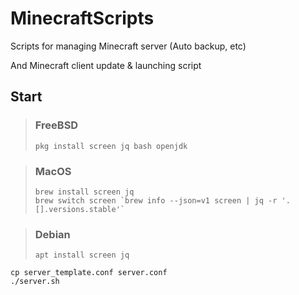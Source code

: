 # MinecraftScripts
Scripts for managing Minecraft server (Auto backup, etc)

And Minecraft client update & launching script

## Start

> ### FreeBSD
> ```
> pkg install screen jq bash openjdk
> ```

> ### MacOS
> ```
> brew install screen jq
> brew switch screen `brew info --json=v1 screen | jq -r '.[].versions.stable'`
> ```

> ### Debian
> ```
> apt install screen jq
> ```

```
cp server_template.conf server.conf
./server.sh
```
